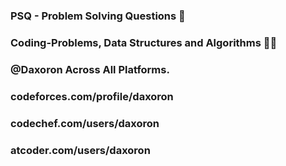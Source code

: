 ### PSQ -  Problem Solving Questions 🚀
### Coding-Problems, Data Structures and Algorithms 👨‍💻
### @Daxoron Across All Platforms.
### codeforces.com/profile/daxoron
### codechef.com/users/daxoron
### atcoder.com/users/daxoron